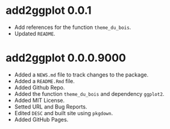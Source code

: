 # add2ggplot 0.0.1

* Add references for the function `theme_du_bois`.
* Updated `README`.

# add2ggplot 0.0.0.9000

* Added a `NEWS.md` file to track changes to the package.
* Added a `README.Rmd` file.
* Added Github Repo.
* Added the function `theme_du_bois` and dependency `ggplot2`.
* Added MIT License.
* Setted URL and Bug Reports.
* Edited `DESC` and built site using `pkgdown`.
* Added GitHub Pages.
